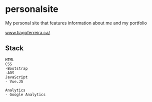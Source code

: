 # personalsite
My personal site that features information about me and my portfolio

www.tiagoferreira.ca/

## Stack
```
HTML
CSS
-Bootstrap
-AOS
JavaScript
- Vue.JS

Analytics
- Google Analytics
```
